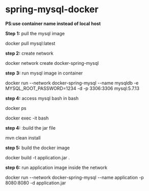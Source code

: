 # spring-mysql-docker

**PS:use container name instead of local host** 

**Step** **1:** pull the mysql image 

docker pull mysql:latest

**step 2:** create network 

docker network create docker-spring-mysql

**step** **3:** run mysql  image in container

docker run  --network docker-spring-mysql  --name mysqldb -e MYSQL_ROOT_PASSWORD=1234 -d -p 3306:3306 mysql:5.7.13

**step 4:** access mysql bash in bash 

docker ps 

docker exec -it <containerid> bash

**step 4:**  :build the jar file 

mvn clean install


**step 5:** build the docker image 

docker build -t application.jar .

**step 6:**  run application image  inside the network 

docker run --network docker-spring-mysql --name application  -p 8080:8080 -d application.jar 

